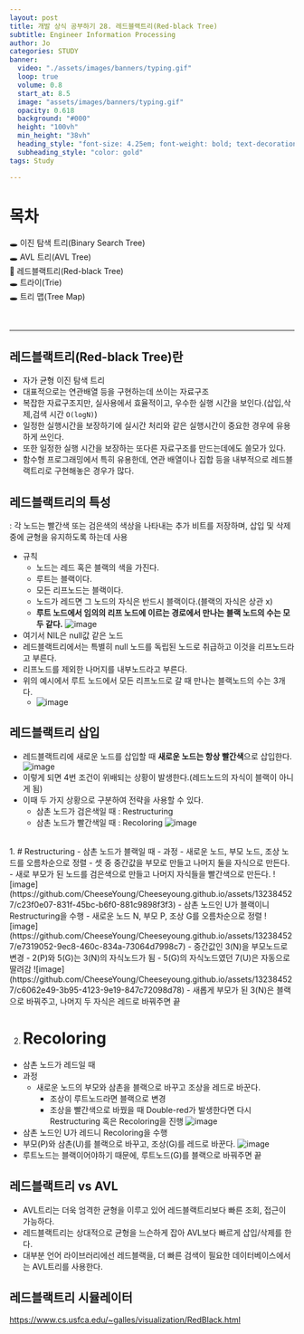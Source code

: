 ```yaml
---
layout: post
title: 개발 상식 공부하기 28. 레드블랙트리(Red-black Tree)
subtitle: Engineer Information Processing
author: Jo
categories: STUDY
banner:
  video: "./assets/images/banners/typing.gif"
  loop: true
  volume: 0.8
  start_at: 8.5
  image: "assets/images/banners/typing.gif"
  opacity: 0.618
  background: "#000"
  height: "100vh"
  min_height: "38vh"
  heading_style: "font-size: 4.25em; font-weight: bold; text-decoration: underline"
  subheading_style: "color: gold"
tags: Study

---
```


# 목차
🕳 이진 탐색 트리(Binary Search Tree) <br>
🕳 AVL 트리(AVL Tree) <br>
📌 레드블랙트리(Red-black Tree) <br>
🕳 트라이(Trie) <br>
🕳 트리 맵(Tree Map) <br>

<br>
<hr>

## 레드블랙트리(Red-black Tree)란
- 자가 균형 이진 탐색 트리
- 대표적으로는 연관배열 등을 구현하는데 쓰이는 자료구조
- 복잡한 자료구조지만, 실사용에서 효율적이고, 우수한 실행 시간을 보인다.(삽입,삭제,검색 시간 ``O(logN)``)
- 일정한 실행시간을 보장하기에 실시간 처리와 같은 실행시간이 중요한 경우에 유용하게 쓰인다.
- 또한 일정한 실행 시간을 보장하는 또다른 자료구조를 만드는데에도 쓸모가 있다.
- 함수형 프로그래밍에서 특히 유용한데, 연관 배열이나 집합 등을 내부적으로 레드블랙트리로 구현해놓은 경우가 많다.


## 레드블랙트리의 특성
: 각 노드는 빨간색 또는 검은색의 색상을 나타내는 추가 비트를 저장하며, 삽입 및 삭제 중에 균형을 유지하도록 하는데 사용
- 규칙
  - 노드는 레드 혹은 블랙의 색을 가진다.
  - 루트는 블랙이다.
  - 모든 리프노드는 블랙이다.
  - 노드가 레드면 그 노드의 자식은 반드시 블랙이다.(블랙의 자식은 상관 x)
  - <b>루트 노드에서 임의의 리프 노드에 이르는 경로에서 만나는 블랙 노드의 수는 모두 같다.</b>
![image](https://github.com/CheeseYoung/Cheeseyoung.github.io/assets/132384527/18d5b669-01c2-438c-a5f8-da01d7c99866)
- 여기서 NIL은 null값 같은 노드
- 레드블랙트리에서는 특별히 null 노드를 독립된 노드로 취급하고 이것을 리프노드라고 부른다.
- 리프노드를 제외한 나머지를 내부노드라고 부른다.
- 위의 예시에서 루트 노드에서 모든 리프노드로 갈 때 만나는 블랙노드의 수는 3개다.
  - ![image](https://github.com/CheeseYoung/Cheeseyoung.github.io/assets/132384527/d9951eb6-4361-4857-9061-6ddb2dfde572)

## 레드블랙트리 삽입
- 레드블랙트리에 새로운 노드를 삽입할 때 <b>새로운 노드는 항상 빨간색</b>으로 삽입한다.
![image](https://github.com/CheeseYoung/Cheeseyoung.github.io/assets/132384527/c69efb01-57e2-4c53-b62e-65d02f934721)
- 이렇게 되면 4번 조건이 위배되는 상황이 발생한다.(레드노드의 자식이 블랙이 아니게 됨)
- 이때 두 가지 상황으로 구분하여 전략을 사용할 수 있다.
  - 삼촌 노드가 검은색일 때 : Restructuring
  - 삼촌 노드가 빨간색일 때 : Recoloring
  ![image](https://github.com/CheeseYoung/Cheeseyoung.github.io/assets/132384527/c75a3a2f-f759-4e1d-91cd-47dea9b8595c)
<br>
1. # Restructuring
- 삼촌 노드가 블랙일 때
- 과정
  - 새로운 노드, 부모 노드, 조상 노드를 오름차순으로 정렬
  - 셋 중 중간값을 부모로 만들고 나머지 둘을 자식으로 만든다.
  - 새로 부모가 된 노드를 검은색으로 만들고 나머지 자식들을 빨간색으로 만든다.
![image](https://github.com/CheeseYoung/Cheeseyoung.github.io/assets/132384527/c23f0e07-831f-45bc-b6f0-881c9898f3f3)
- 삼촌 노드인 U가 블랙이니 Restructuring을 수행
- 새로운 노드 N, 부모 P, 조상 G를 오름차순으로 정렬
![image](https://github.com/CheeseYoung/Cheeseyoung.github.io/assets/132384527/e7319052-9ec8-460c-834a-73064d7998c7)
- 중간값인 3(N)을 부모노드로 변경
- 2(P)와 5(G)는 3(N)의 자식노드가 됨
- 5(G)의 자식노드였던 7(U)은 자동으로 딸려감
![image](https://github.com/CheeseYoung/Cheeseyoung.github.io/assets/132384527/c6062e49-3b95-4123-9e19-847c72098d78)
- 새롭게 부모가 된 3(N)은 블랙으로 바꿔주고, 나머지 두 자식은 레드로 바꿔주면 끝

2. # Recoloring
- 삼촌 노드가 레드일 때
- 과정
  - 새로운 노드의 부모와 삼촌을 블랙으로 바꾸고 조상을 레드로 바꾼다.
    - 조상이 루트노드라면 블랙으로 변경
    - 조상을 빨간색으로 바꿨을 때 Double-red가 발생한다면 다시 Restructuring 혹은 Recoloring을 진행
![image](https://github.com/CheeseYoung/Cheeseyoung.github.io/assets/132384527/e321fda4-60e2-47cd-9300-b063677130a9)
- 삼촌 노드인 U가 레드니 Recoloring을 수행
- 부모(P)와 삼촌(U)를 블랙으로 바꾸고, 조상(G)를 레드로 바꾼다.
![image](https://github.com/CheeseYoung/Cheeseyoung.github.io/assets/132384527/7aa1cd32-6479-455c-8c29-819397760949)
- 루트노드는 블랙이어야하기 때문에, 루트노드(G)를 블랙으로 바꿔주면 끝

## 레드블랙트리 vs AVL
- AVL트리는 더욱 엄격한 균형을 이루고 있어 레드블랙트리보다 빠른 조회, 접근이 가능하다.
- 레드블랙트리는 상대적으로 균형을 느슨하게 잡아 AVL보다 빠르게 삽입/삭제를 한다.
- 대부분 언어 라이브러리에선 레드블랙을, 더 빠른 검색이 필요한 데이터베이스에서는 AVL트리를 사용한다.



## 레드블랙트리 시뮬레이터
<a href = "https://www.cs.usfca.edu/~galles/visualization/RedBlack.html">https://www.cs.usfca.edu/~galles/visualization/RedBlack.html</a>











